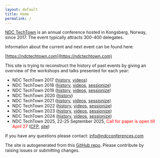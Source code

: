 ```yaml
---
layout: default
title: Home
permalink: /
---
```


[NDC TechTown](https://ndctechtown.com) is an annual conference hosted in Kongsberg, Norway, since 2017. 
The event typically attracts 300-400 delegates.

Information about the current and next event can be found here:

  [https://ndctechtown.com](https://ndctechtown.com)

This site is trying to reconstruct the history of past events by giving an overview of the workshops and talks presented for each year:

- NDC TechTown 2017 ([history](./2017), [videos](https://www.youtube.com/playlist?list=PL03Lrmd9CiGeHIW7_TieRy3NZ9iHMEsUR))
- NDC TechTown 2018 ([history](./2018), [videos](https://www.youtube.com/playlist?list=PL03Lrmd9CiGdRHryVZBFFu6abvg-HJMmh), [sessionize](https://ndc-techtown-2018.sessionize.com/))
- NDC TechTown 2019 ([history](./2019), [videos](https://www.youtube.com/playlist?list=PL03Lrmd9CiGfJvVkPfPA8GSzFrz3bugmY), [sessionize](https://ndc-techtown-2019.sessionize.com/))
- NDC TechTown 2020 ([history](./2020)) 
- NDC TechTown 2021 ([history](./2021), [videos](https://www.youtube.com/playlist?list=PL03Lrmd9CiGenQiEJRS6JIWOb8tat-8NW), [sessionize](https://ndc-techtown-2021.sessionize.com/))
- NDC TechTown 2022 ([history](./2022), [videos](https://www.youtube.com/playlist?list=PL03Lrmd9CiGcmbQIzvAymHzNbRCnNe47e), [sessionize](https://ndc-techtown-2022.sessionize.com/))
- NDC TechTown 2023 ([history](./2023), [videos](https://www.youtube.com/playlist?list=PL03Lrmd9CiGdBvVUXpZCKK88-Vpd5VwEo), [sessionize](https://ndc-techtown-2023.sessionize.com/))
- NDC TechTown 2024 ([history](./2024), [videos](https://www.youtube.com/playlist?list=PL03Lrmd9CiGeGNVzH3Ju_KNJwiyKfmKIJ), [sessionize](https://ndc-techtown-2024.sessionize.com/))
- NDC TechTown 2025, 22-25 September 2025, <span style="color:red">Call for paper is open till April 27</span> ([CFP](https://ndctechtown.com/call-for-papers), [site](https://ndctechtown.com))

If you have any questions please contact: [info@ndcconferences.com](info@ndcconferences.com)

The site is autogenerated from this [GitHub repo](https://github.com/olvemaudal/ndctechtownhistory).
Please contribute by raising issues or submitting changes.
